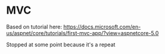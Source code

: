 # MVC
Based on tutorial here:
https://docs.microsoft.com/en-us/aspnet/core/tutorials/first-mvc-app/?view=aspnetcore-5.0

Stopped at some point because it's a repeat
